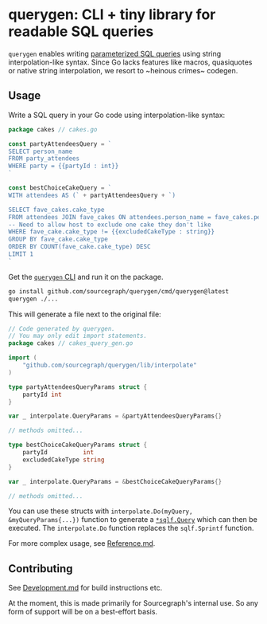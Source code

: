 # querygen: CLI + tiny library for readable SQL queries

`querygen` enables writing [parameterized SQL queries](https://en.wikipedia.org/wiki/Prepared_statement)
using string interpolation-like syntax. Since Go lacks
features like macros, quasiquotes or native string interpolation,
we resort to ~heinous crimes~ codegen.

## Usage

Write a SQL query in your Go code using interpolation-like syntax:

```go
package cakes // cakes.go

const partyAttendeesQuery = `
SELECT person_name
FROM party_attendees
WHERE party = {{partyId : int}}
`

const bestChoiceCakeQuery = `
WITH attendees AS (` + partyAttendeesQuery + `)

SELECT fave_cakes.cake_type
FROM attendees JOIN fave_cakes ON attendees.person_name = fave_cakes.person_name
-- Need to allow host to exclude one cake they don't like
WHERE fave_cake.cake_type != {{excludedCakeType : string}}
GROUP BY fave_cake.cake_type 
ORDER BY COUNT(fave_cake.cake_type) DESC
LIMIT 1
`
```

Get the [`querygen` CLI](https://github.com/sourcegraph/querygen/releases)
and run it on the package.

```bash
go install github.com/sourcegraph/querygen/cmd/querygen@latest
querygen ./...
```

This will generate a file next to the original file:

```go
// Code generated by querygen.
// You may only edit import statements.
package cakes // cakes_query_gen.go

import (
	"github.com/sourcegraph/querygen/lib/interpolate"
)

type partyAttendeesQueryParams struct {
	partyId int
}

var _ interpolate.QueryParams = &partyAttendeesQueryParams{}

// methods omitted...

type bestChoiceCakeQueryParams struct {
	partyId          int
	excludedCakeType string
}

var _ interpolate.QueryParams = &bestChoiceCakeQueryParams{}

// methods omitted...
```

You can use these structs with `interpolate.Do(myQuery, &myQueryParams{...})` function
to generate a [`*sqlf.Query`](https://sourcegraph.com/search?q=context:global+repo:%5Egithub%5C.com/keegancsmith/sqlf%24%40master+file:sqlf.go+type:symbol+Query&patternType=keyword&sm=0)
which can then be executed. The `interpolate.Do` function replaces the `sqlf.Sprintf`
function.

For more complex usage, see [Reference.md](docs/Reference.md).

## Contributing

See [Development.md](docs/Development.md) for build instructions etc.

At the moment, this is made primarily for Sourcegraph's internal use.
So any form of support will be on a best-effort basis.
